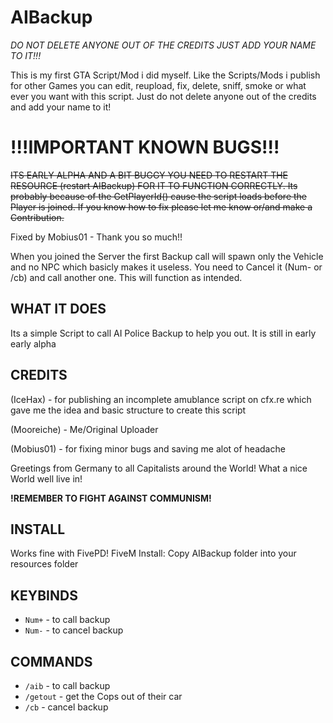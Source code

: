 # AIBackup
*DO NOT DELETE ANYONE OUT OF THE CREDITS JUST ADD YOUR NAME TO IT!!!*

This is my first GTA Script/Mod i did myself. Like the Scripts/Mods i publish for other Games you can edit, reupload, fix, delete, sniff, smoke or what ever you want with this script. Just do not delete anyone out of the credits and add your name to it!

# !!!IMPORTANT KNOWN BUGS!!!
~~ITS EARLY ALPHA AND A BIT BUGGY YOU NEED TO RESTART THE RESOURCE (restart AIBackup) FOR IT TO FUNCTION CORRECTLY.
Its probably because of the GetPlayerId() cause the script loads before the Player is joined. If you know how to fix please let me know or/and make a Contribution.~~

Fixed by Mobius01 - Thank you so much!!

When you joined the Server the first Backup call will spawn only the Vehicle and no NPC which basicly makes it useless. You need to Cancel it (Num- or /cb) and call another one. This will function as intended.

## WHAT IT DOES
Its a simple Script to call AI Police Backup to help you out. It is still in early early alpha

## CREDITS 

(IceHax) - for publishing an incomplete amublance script on cfx.re which gave me the idea and basic structure to create this script

(Mooreiche) - Me/Original Uploader

(Mobius01) - for fixing minor bugs and saving me alot of headache

Greetings from Germany to all Capitalists around the World! What a nice World well live in! 

**!REMEMBER TO FIGHT AGAINST COMMUNISM!**

## INSTALL 

Works fine with FivePD! FiveM Install: Copy AIBackup folder into your resources folder


## KEYBINDS  
- `Num+` - to call backup
- `Num-` - to cancel backup

## COMMANDS 

- `/aib` - to call backup
- `/getout` - get the Cops out of their car
- `/cb` - cancel backup
